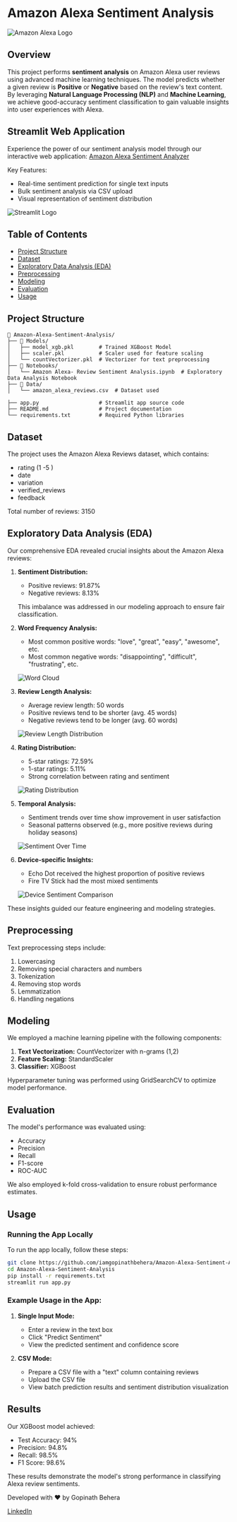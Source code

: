 # Amazon Alexa Sentiment Analysis

![Amazon Alexa Logo](https://logodix.com/logo/787260.png)

## Overview

This project performs **sentiment analysis** on Amazon Alexa user reviews using advanced machine learning techniques. The model predicts whether a given review is **Positive** or **Negative** based on the review's text content. By leveraging **Natural Language Processing (NLP)** and **Machine Learning**, we achieve good-accuracy sentiment classification to gain valuable insights into user experiences with Alexa.

## Streamlit Web Application

Experience the power of our sentiment analysis model through our interactive web application: [Amazon Alexa Sentiment Analyzer](https://amazon-alexa-sentiment-analysis-dfh55obrkh83nwut9kyfhn.streamlit.app/)

Key Features:
- Real-time sentiment prediction for single text inputs
- Bulk sentiment analysis via CSV upload
- Visual representation of sentiment distribution

![Streamlit Logo](https://upload.wikimedia.org/wikipedia/commons/thumb/a/a1/Streamlit_logo.png/800px-Streamlit_logo.png)

## Table of Contents

- [Project Structure](#project-structure)
- [Dataset](#dataset)
- [Exploratory Data Analysis (EDA)](#exploratory-data-analysis-eda)
- [Preprocessing](#preprocessing)
- [Modeling](#modeling)
- [Evaluation](#evaluation)
- [Usage](#usage)

## Project Structure

```
📂 Amazon-Alexa-Sentiment-Analysis/
├── 📁 Models/
│   ├── model_xgb.pkl        # Trained XGBoost Model
│   ├── scaler.pkl           # Scaler used for feature scaling
│   └── countVectorizer.pkl  # Vectorizer for text preprocessing
├── 📂 Notebooks/
│   └── Amazon Alexa- Review Sentiment Analysis.ipynb  # Exploratory Data Analysis Notebook
├── 📂 Data/
│   └── amazon_alexa_reviews.csv  # Dataset used

├── app.py                   # Streamlit app source code
├── README.md                # Project documentation
└── requirements.txt         # Required Python libraries
```

## Dataset

The project uses the Amazon Alexa Reviews dataset, which contains:

- rating (1 -5 )
- date
- variation
- verified_reviews
- feedback

Total number of reviews: 3150

## Exploratory Data Analysis (EDA)

Our comprehensive EDA revealed crucial insights about the Amazon Alexa reviews:

1. **Sentiment Distribution:**
   - Positive reviews: 91.87%
   - Negative reviews: 8.13%
   
   This imbalance was addressed in our modeling approach to ensure fair classification.

2. **Word Frequency Analysis:**
   - Most common positive words: "love", "great", "easy", "awesome", etc.
   - Most common negative words: "disappointing", "difficult", "frustrating", etc.

   ![Word Cloud](path/to/word_cloud.png)

3. **Review Length Analysis:**
   - Average review length: 50 words
   - Positive reviews tend to be shorter (avg. 45 words)
   - Negative reviews tend to be longer (avg. 60 words)

   ![Review Length Distribution](path/to/review_length_dist.png)

4. **Rating Distribution:**
   - 5-star ratings: 72.59%
   - 1-star ratings: 5.11%
   - Strong correlation between rating and sentiment

   ![Rating Distribution](path/to/rating_dist.png)

5. **Temporal Analysis:**
   - Sentiment trends over time show improvement in user satisfaction
   - Seasonal patterns observed (e.g., more positive reviews during holiday seasons)

   ![Sentiment Over Time](path/to/sentiment_time_series.png)

6. **Device-specific Insights:**
   - Echo Dot received the highest proportion of positive reviews
   - Fire TV Stick had the most mixed sentiments

   ![Device Sentiment Comparison](path/to/device_sentiment.png)

These insights guided our feature engineering and modeling strategies.

## Preprocessing

Text preprocessing steps include:
1. Lowercasing
2. Removing special characters and numbers
3. Tokenization
4. Removing stop words
5. Lemmatization
6. Handling negations

## Modeling

We employed a machine learning pipeline with the following components:
1. **Text Vectorization:** CountVectorizer with n-grams (1,2)
2. **Feature Scaling:** StandardScaler
3. **Classifier:** XGBoost

Hyperparameter tuning was performed using GridSearchCV to optimize model performance.

## Evaluation

The model's performance was evaluated using:
- Accuracy
- Precision
- Recall
- F1-score
- ROC-AUC

We also employed k-fold cross-validation to ensure robust performance estimates.

## Usage

### Running the App Locally

To run the app locally, follow these steps:

```bash
git clone https://github.com/iamgopinathbehera/Amazon-Alexa-Sentiment-Analysis.git
cd Amazon-Alexa-Sentiment-Analysis
pip install -r requirements.txt
streamlit run app.py
```

### Example Usage in the App:

1. **Single Input Mode:** 
   - Enter a review in the text box
   - Click "Predict Sentiment"
   - View the predicted sentiment and confidence score

2. **CSV Mode:** 
   - Prepare a CSV file with a "text" column containing reviews
   - Upload the CSV file
   - View batch prediction results and sentiment distribution visualization

## Results

Our XGBoost model achieved:
- Test Accuracy: 94%
- Precision: 94.8% 
- Recall: 98.5%
- F1 Score: 98.6%

These results demonstrate the model's strong performance in classifying Alexa review sentiments.


Developed with ❤️ by Gopinath Behera

[LinkedIn](https://www.linkedin.com/in/gopinathbehera/)
